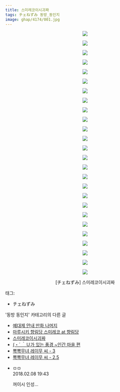 ```yaml
---
title: 스미레코이시괴짜
tags: チェねずみ 동방_동인지
image: ghap/4174/001.jpg
---
```

<div class="article">
<p style="text-align: center; clear: none; float: none;"><img src="{{ site.nasurl }}/ghap/4174/001.jpg"/></p>
<p style="text-align: center; clear: none; float: none;"><img src="{{ site.nasurl }}/ghap/4174/002.jpg"/></p>
<p style="text-align: center; clear: none; float: none;"><img src="{{ site.nasurl }}/ghap/4174/003.jpg"/></p>
<p style="text-align: center; clear: none; float: none;"><img src="{{ site.nasurl }}/ghap/4174/004.jpg"/></p>
<p style="text-align: center; clear: none; float: none;"><img src="{{ site.nasurl }}/ghap/4174/005.jpg"/></p>
<p style="text-align: center; clear: none; float: none;"><img src="{{ site.nasurl }}/ghap/4174/006.jpg"/></p>
<p style="text-align: center; clear: none; float: none;"><img src="{{ site.nasurl }}/ghap/4174/007.jpg"/></p>
<p style="text-align: center; clear: none; float: none;"><img src="{{ site.nasurl }}/ghap/4174/008.jpg"/></p>
<p style="text-align: center; clear: none; float: none;"><img src="{{ site.nasurl }}/ghap/4174/009.jpg"/></p>
<p style="text-align: center; clear: none; float: none;"><img src="{{ site.nasurl }}/ghap/4174/010.jpg"/></p>
<p style="text-align: center; clear: none; float: none;"><img src="{{ site.nasurl }}/ghap/4174/011.jpg"/></p>
<p style="text-align: center; clear: none; float: none;"><img src="{{ site.nasurl }}/ghap/4174/012.jpg"/></p>
<p style="text-align: center; clear: none; float: none;"><img src="{{ site.nasurl }}/ghap/4174/013.jpg"/></p>
<p style="text-align: center; clear: none; float: none;"><img src="{{ site.nasurl }}/ghap/4174/014.jpg"/></p>
<p style="text-align: center; clear: none; float: none;"><img src="{{ site.nasurl }}/ghap/4174/015.jpg"/></p>
<p style="text-align: center; clear: none; float: none;"><img src="{{ site.nasurl }}/ghap/4174/016.jpg"/></p>
<p style="text-align: center; clear: none; float: none;"><img src="{{ site.nasurl }}/ghap/4174/017.jpg"/></p>
<p style="text-align: center; clear: none; float: none;"><img src="{{ site.nasurl }}/ghap/4174/018.jpg"/></p>
<p style="text-align: center; clear: none; float: none;"><img src="{{ site.nasurl }}/ghap/4174/019.jpg"/></p>
<p style="text-align: center; clear: none; float: none;"><img src="{{ site.nasurl }}/ghap/4174/020.jpg"/></p>
<p style="text-align: center; clear: none; float: none;"><img src="{{ site.nasurl }}/ghap/4174/021.jpg"/></p>
<p style="text-align: center; clear: none; float: none;"><img src="{{ site.nasurl }}/ghap/4174/022.jpg"/></p>
<p style="text-align: center; clear: none; float: none;"><img src="{{ site.nasurl }}/ghap/4174/023.jpg"/></p>
<p style="text-align: center; clear: none; float: none;"><img src="{{ site.nasurl }}/ghap/4174/024.jpg"/></p>
<p style="text-align: center; clear: none; float: none;"><img src="{{ site.nasurl }}/ghap/4174/025.jpg"/></p>
<p style="text-align: center; clear: none; float: none;"><img src="{{ site.nasurl }}/ghap/4174/026.jpg"/></p>
<p style="text-align: center; clear: none; float: none;">[チェねずみ] 스미레코이시괴짜</p>
</div><div class="tagTrail">
<p>태그: </p>
<ul>
<li>チェねずみ</li>
</ul>
</div><div class="another">
<p>'동방 동인지' 카테고리의 다른 글</p>
<ul>
<li><a href="/2018-02-08-ghap_4177">예대제 안내 만화 나머지</a></li>
<li><a href="/2018-02-08-ghap_4175">마루시키 향림당 스미레코 at 향림당</a></li>
<li><a href="/2018-02-08-ghap_4174">스미레코이시괴짜</a></li>
<li><a href="/2018-02-08-ghap_4173">(・´ ｀Ｕ가 있는 풍경 ~인간 마을 편</a></li>
<li><a href="/2018-02-07-ghap_4172">뽁뽁무녀 레이무 씨 - 3</a></li>
<li><a href="/2018-02-07-ghap_4171">뽁뽁무녀 레이무 씨 - 2.5</a></li>
</ul>
</div><div class="cb_module cb_fluid">
<div class="cb_wrt cb_profile">
<div class="comment">
<ul>
<li class="cb_thumb_off" id="comment15195333">
<div class="cb_comment_area">
<div class="cb_info_area">
<div class="cb_section">
<span class="cb_nick_name">ㅁㅁ</span>
</div>
<div class="cb_section">
<span class="cb_date">2018.02.08 19:43 </span>
</div>
</div>
<div class="cb_dsc_comment">
<p class="cb_dsc">
											꺼이시 인성...
										</p>
</div>
</div></li>
</ul>
</div>
</div><!-- commentList close -->
</div>